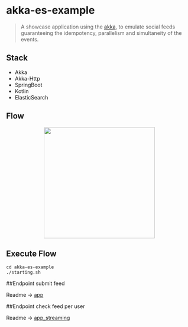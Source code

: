 # akka-es-example
> A showcase application using the [akka](https://akka.io/ "akka"), to emulate social feeds guaranteeing the idempotency, parallelism and simultaneity of the events.

## Stack
*   Akka
*   Akka-Http
*   SpringBoot
*   Kotlin
*   ElasticSearch


##  Flow

<p align="center">
  <img src="https://github.com/WagnerCarvalho/akka-es-example/tree/master/.github/flowStreaming.png" width="300">
</p>


## Execute Flow
```
cd akka-es-example
./starting.sh
```

##Endpoint submit feed

Readme -> [app](https://github.com/WagnerCarvalho/akka-es-example/blob/master/app/README.md "app")

##Endpoint check feed per user

Readme -> [app_streaming](https://github.com/WagnerCarvalho/akka-es-example/blob/master/app_streaming/README.md "app_streaming")

